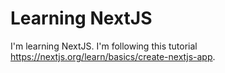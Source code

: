 # Learning NextJS

I'm learning NextJS. I'm following this tutorial https://nextjs.org/learn/basics/create-nextjs-app.

